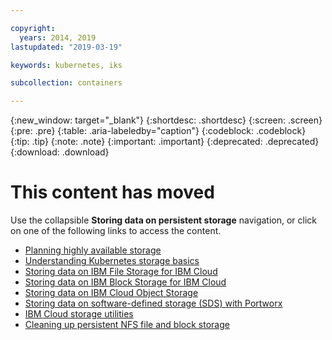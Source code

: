 ```yaml
---

copyright:
  years: 2014, 2019
lastupdated: "2019-03-19"

keywords: kubernetes, iks 

subcollection: containers

---
```


{:new_window: target="_blank"}
{:shortdesc: .shortdesc}
{:screen: .screen}
{:pre: .pre}
{:table: .aria-labeledby="caption"}
{:codeblock: .codeblock}
{:tip: .tip}
{:note: .note}
{:important: .important}
{:deprecated: .deprecated}
{:download: .download}


# This content has moved
Use the collapsible **Storing data on persistent storage** navigation, or click on one of the following links to access the content.

- [Planning highly available storage](/docs/containers?topic=containers-storage_planning#storage_planning)
- [Understanding Kubernetes storage basics](/docs/containers?topic=containers-kube_concepts#kube_concepts)
- [Storing data on IBM File Storage for IBM Cloud](/docs/containers?topic=containers-file_storage#file_storage)
- [Storing data on IBM Block Storage for IBM Cloud](/docs/containers?topic=containers-block_storage#block_storage)
- [Storing data on IBM Cloud Object Storage](/docs/containers?topic=containers-object_storage#object_storage)
- [Storing data on software-defined storage (SDS) with Portworx](/docs/containers?topic=containers-portworx#portworx)
- [IBM Cloud storage utilities](/docs/containers?topic=containers-utilities#utilities)
- [Cleaning up persistent NFS file and block storage](/docs/containers?topic=containers-cleanup#cleanup)
